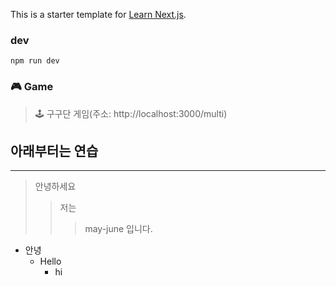 This is a starter template for [Learn Next.js](https://nextjs.org/learn).

### dev

    npm run dev

### 🎮 Game

> 🕹 구구단 게임(주소: http://localhost:3000/multi)

## 아래부터는 연습

---

> 안녕하세요
>
> > 저는
> >
> > > may-june 입니다.

- 안녕
  - Hello
    - hi
